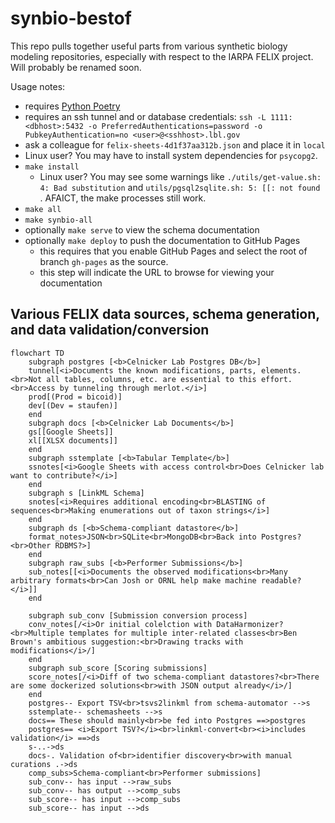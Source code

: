 # synbio-bestof

This repo pulls together useful parts from various synthetic biology modeling repositories, especially with respect to the IARPA FELIX project. Will probably be renamed soon.

Usage notes:
- requires [Python Poetry](https://python-poetry.org/docs/#installation)
- requires an ssh tunnel and or database credentials: `ssh -L 1111:<dbhost>:5432 -o PreferredAuthentications=password -o PubkeyAuthentication=no <user>@<sshhost>.lbl.gov`
- ask a colleague for `felix-sheets-4d1f37aa312b.json` and place it in `local`
- Linux user? You may have to install system dependencies for `psycopg2`.
- `make install`
  - Linux user? You may see some warnings like `./utils/get-value.sh: 4: Bad substitution` and `utils/pgsql2sqlite.sh: 5: [[: not found
`. AFAICT, the make processes still work.
- `make all`
- `make synbio-all`
- optionally `make serve` to view the schema documentation
- optionally `make deploy` to push the documentation to GitHub Pages
  - this requires that you enable GitHub Pages and select the root of branch `gh-pages` as the source. 
  - this step will indicate the URL to browse for viewing your documentation


## Various FELIX data sources, schema generation, and data validation/conversion 


```mermaid
flowchart TD
    subgraph postgres [<b>Celnicker Lab Postgres DB</b>]
    tunnel[<i>Documents the known modifications, parts, elements.<br>Not all tables, columns, etc. are essential to this effort.<br>Access by tunneling through merlot.</i>]
    prod[(Prod = bicoid)]
    dev[(Dev = staufen)]
    end
    subgraph docs [<b>Celnicker Lab Documents</b>]
    gs[[Google Sheets]]
    xl[[XLSX documents]]
    end
    subgraph sstemplate [<b>Tabular Template</b>]
    ssnotes[<i>Google Sheets with access control<br>Does Celnicker lab want to contribute?</i>]
    end
    subgraph s [LinkML Schema]
    snotes[<i>Requires additional encoding<br>BLASTING of sequences<br>Making enumerations out of taxon strings</i>]
    end
    subgraph ds [<b>Schema-compliant datastore</b>]
    format_notes>JSON<br>SQLite<br>MongoDB<br>Back into Postgres?<br>Other RDBMS?>]
    end
    subgraph raw_subs [<b>Performer Submissions</b>]
    sub_notes[[<i>Documents the observed modifications<br>Many arbitrary formats<br>Can Josh or ORNL help make machine readable?</i>]]
    end

    subgraph sub_conv [Submission conversion process]
    conv_notes[/<i>Or initial colelction with DataHarmonizer?<br>Multiple templates for multiple inter-related classes<br>Ben Brown's ambitious suggestion:<br>Drawing tracks with modifications</i>/]
    end
    subgraph sub_score [Scoring submissions]
    score_notes[/<i>Diff of two schema-compliant datastores?<br>There are some dockerized solutions<br>with JSON output already</i>/]
    end
    postgres-- Export TSV<br>tsvs2linkml from schema-automator -->s
    sstemplate-- schemasheets -->s
    docs== These should mainly<br>be fed into Postgres ==>postgres
    postgres== <i>Export TSV?</i><br>linkml-convert<br><i>includes validation</i> ==>ds 
    s-..->ds
    docs-. Validation of<br>identifier discovery<br>with manual curations .->ds
    comp_subs>Schema-compliant<br>Performer submissions]
    sub_conv-- has input -->raw_subs
    sub_conv-- has output -->comp_subs
    sub_score-- has input -->comp_subs
    sub_score-- has input -->ds
```
